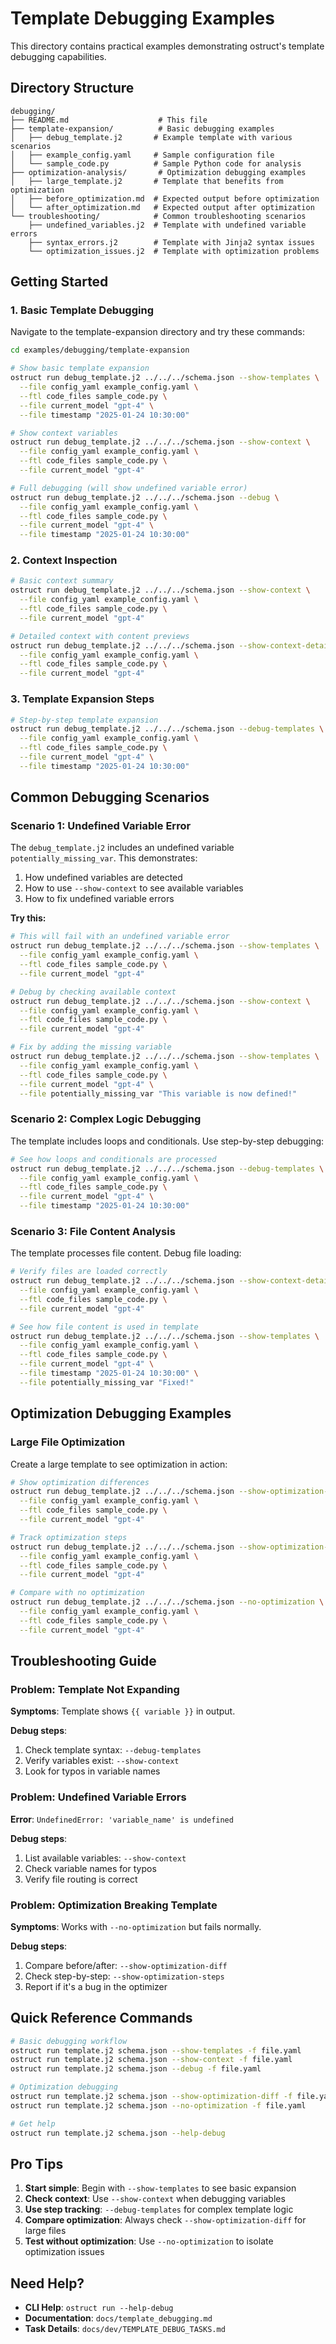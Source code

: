 # Template Debugging Examples

This directory contains practical examples demonstrating ostruct's template debugging capabilities.

## Directory Structure

```
debugging/
├── README.md                    # This file
├── template-expansion/          # Basic debugging examples
│   ├── debug_template.j2       # Example template with various scenarios
│   ├── example_config.yaml     # Sample configuration file
│   └── sample_code.py          # Sample Python code for analysis
├── optimization-analysis/       # Optimization debugging examples
│   ├── large_template.j2       # Template that benefits from optimization
│   ├── before_optimization.md  # Expected output before optimization
│   └── after_optimization.md   # Expected output after optimization
└── troubleshooting/            # Common troubleshooting scenarios
    ├── undefined_variables.j2  # Template with undefined variable errors
    ├── syntax_errors.j2        # Template with Jinja2 syntax issues
    └── optimization_issues.j2  # Template with optimization problems
```

## Getting Started

### 1. Basic Template Debugging

Navigate to the template-expansion directory and try these commands:

```bash
cd examples/debugging/template-expansion

# Show basic template expansion
ostruct run debug_template.j2 ../../../schema.json --show-templates \
  --file config_yaml example_config.yaml \
  --ftl code_files sample_code.py \
  --file current_model "gpt-4" \
  --file timestamp "2025-01-24 10:30:00"

# Show context variables
ostruct run debug_template.j2 ../../../schema.json --show-context \
  --file config_yaml example_config.yaml \
  --ftl code_files sample_code.py \
  --file current_model "gpt-4"

# Full debugging (will show undefined variable error)
ostruct run debug_template.j2 ../../../schema.json --debug \
  --file config_yaml example_config.yaml \
  --ftl code_files sample_code.py \
  --file current_model "gpt-4" \
  --file timestamp "2025-01-24 10:30:00"
```

### 2. Context Inspection

```bash
# Basic context summary
ostruct run debug_template.j2 ../../../schema.json --show-context \
  --file config_yaml example_config.yaml \
  --ftl code_files sample_code.py \
  --file current_model "gpt-4"

# Detailed context with content previews
ostruct run debug_template.j2 ../../../schema.json --show-context-detailed \
  --file config_yaml example_config.yaml \
  --ftl code_files sample_code.py \
  --file current_model "gpt-4"
```

### 3. Template Expansion Steps

```bash
# Step-by-step template expansion
ostruct run debug_template.j2 ../../../schema.json --debug-templates \
  --file config_yaml example_config.yaml \
  --ftl code_files sample_code.py \
  --file current_model "gpt-4" \
  --file timestamp "2025-01-24 10:30:00"
```

## Common Debugging Scenarios

### Scenario 1: Undefined Variable Error

The `debug_template.j2` includes an undefined variable `potentially_missing_var`. This demonstrates:

1. How undefined variables are detected
2. How to use `--show-context` to see available variables
3. How to fix undefined variable errors

**Try this:**

```bash
# This will fail with an undefined variable error
ostruct run debug_template.j2 ../../../schema.json --show-templates \
  --file config_yaml example_config.yaml \
  --ftl code_files sample_code.py \
  --file current_model "gpt-4"

# Debug by checking available context
ostruct run debug_template.j2 ../../../schema.json --show-context \
  --file config_yaml example_config.yaml \
  --ftl code_files sample_code.py \
  --file current_model "gpt-4"

# Fix by adding the missing variable
ostruct run debug_template.j2 ../../../schema.json --show-templates \
  --file config_yaml example_config.yaml \
  --ftl code_files sample_code.py \
  --file current_model "gpt-4" \
  --file potentially_missing_var "This variable is now defined!"
```

### Scenario 2: Complex Logic Debugging

The template includes loops and conditionals. Use step-by-step debugging:

```bash
# See how loops and conditionals are processed
ostruct run debug_template.j2 ../../../schema.json --debug-templates \
  --file config_yaml example_config.yaml \
  --ftl code_files sample_code.py \
  --file current_model "gpt-4" \
  --file timestamp "2025-01-24 10:30:00"
```

### Scenario 3: File Content Analysis

The template processes file content. Debug file loading:

```bash
# Verify files are loaded correctly
ostruct run debug_template.j2 ../../../schema.json --show-context-detailed \
  --file config_yaml example_config.yaml \
  --ftl code_files sample_code.py \
  --file current_model "gpt-4"

# See how file content is used in template
ostruct run debug_template.j2 ../../../schema.json --show-templates \
  --file config_yaml example_config.yaml \
  --ftl code_files sample_code.py \
  --file current_model "gpt-4" \
  --file timestamp "2025-01-24 10:30:00" \
  --file potentially_missing_var "Fixed!"
```

## Optimization Debugging Examples

### Large File Optimization

Create a large template to see optimization in action:

```bash
# Show optimization differences
ostruct run debug_template.j2 ../../../schema.json --show-optimization-diff \
  --file config_yaml example_config.yaml \
  --ftl code_files sample_code.py \
  --file current_model "gpt-4"

# Track optimization steps
ostruct run debug_template.j2 ../../../schema.json --show-optimization-steps \
  --file config_yaml example_config.yaml \
  --ftl code_files sample_code.py \
  --file current_model "gpt-4"

# Compare with no optimization
ostruct run debug_template.j2 ../../../schema.json --no-optimization \
  --file config_yaml example_config.yaml \
  --ftl code_files sample_code.py \
  --file current_model "gpt-4"
```

## Troubleshooting Guide

### Problem: Template Not Expanding

**Symptoms**: Template shows `{{ variable }}` in output.

**Debug steps**:

1. Check template syntax: `--debug-templates`
2. Verify variables exist: `--show-context`
3. Look for typos in variable names

### Problem: Undefined Variable Errors

**Error**: `UndefinedError: 'variable_name' is undefined`

**Debug steps**:

1. List available variables: `--show-context`
2. Check variable names for typos
3. Verify file routing is correct

### Problem: Optimization Breaking Template

**Symptoms**: Works with `--no-optimization` but fails normally.

**Debug steps**:

1. Compare before/after: `--show-optimization-diff`
2. Check step-by-step: `--show-optimization-steps`
3. Report if it's a bug in the optimizer

## Quick Reference Commands

```bash
# Basic debugging workflow
ostruct run template.j2 schema.json --show-templates -f file.yaml
ostruct run template.j2 schema.json --show-context -f file.yaml
ostruct run template.j2 schema.json --debug -f file.yaml

# Optimization debugging
ostruct run template.j2 schema.json --show-optimization-diff -f file.yaml
ostruct run template.j2 schema.json --no-optimization -f file.yaml

# Get help
ostruct run template.j2 schema.json --help-debug
```

## Pro Tips

1. **Start simple**: Begin with `--show-templates` to see basic expansion
2. **Check context**: Use `--show-context` when debugging variables
3. **Use step tracking**: `--debug-templates` for complex template logic
4. **Compare optimization**: Always check `--show-optimization-diff` for large files
5. **Test without optimization**: Use `--no-optimization` to isolate optimization issues

## Need Help?

- **CLI Help**: `ostruct run --help-debug`
- **Documentation**: `docs/template_debugging.md`
- **Task Details**: `docs/dev/TEMPLATE_DEBUG_TASKS.md`
